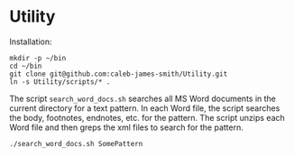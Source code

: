 # Utility

Installation:
```
mkdir -p ~/bin
cd ~/bin
git clone git@github.com:caleb-james-smith/Utility.git
ln -s Utility/scripts/* .
```

The script `search_word_docs.sh` searches all MS Word documents in the current directory for a text pattern. 
In each Word file, the script searches the body, footnotes, endnotes, etc. for the pattern.
The script unzips each Word file and then greps the xml files to search for the pattern.
```
./search_word_docs.sh SomePattern
```

